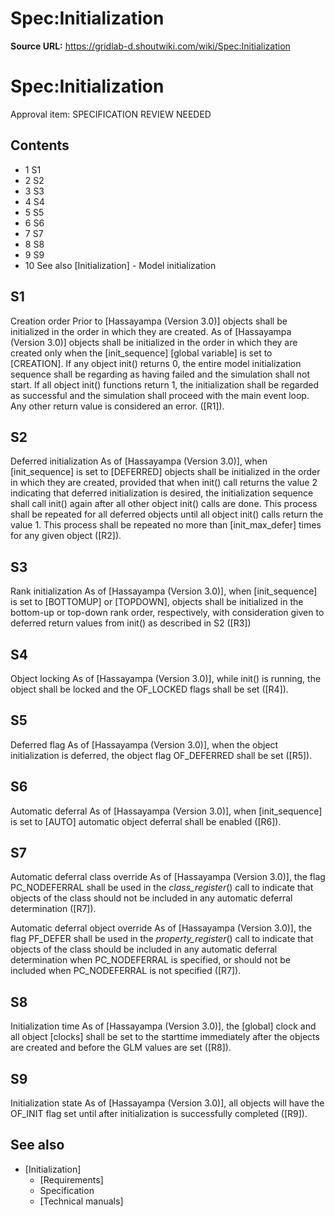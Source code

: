 # Spec:Initialization

**Source URL:** https://gridlab-d.shoutwiki.com/wiki/Spec:Initialization
# Spec:Initialization

Approval item:  SPECIFICATION REVIEW NEEDED 

## Contents

  * 1 S1
  * 2 S2
  * 3 S3
  * 4 S4
  * 5 S5
  * 6 S6
  * 7 S7
  * 8 S8
  * 9 S9
  * 10 See also
[Initialization] \- Model initialization 

## S1

Creation order
    Prior to [Hassayampa (Version 3.0)] objects shall be initialized in the order in which they are created. As of [Hassayampa (Version 3.0)] objects shall be initialized in the order in which they are created only when the [init_sequence] [global variable] is set to [CREATION]. If any object init() returns 0, the entire model initialization sequence shall be regarding as having failed and the simulation shall not start. If all object init() functions return 1, the initialization shall be regarded as successful and the simulation shall proceed with the main event loop. Any other return value is considered an error. ([R1]).

## S2

Deferred initialization
    As of [Hassayampa (Version 3.0)], when [init_sequence] is set to [DEFERRED] objects shall be initialized in the order in which they are created, provided that when init() call returns the value 2 indicating that deferred initialization is desired, the initialization sequence shall call init() again after all other object init() calls are done. This process shall be repeated for all deferred objects until all object init() calls return the value 1. This process shall be repeated no more than [init_max_defer] times for any given object ([R2]).

## S3

Rank initialization
    As of [Hassayampa (Version 3.0)], when [init_sequence] is set to [BOTTOMUP] or [TOPDOWN], objects shall be initialized in the bottom-up or top-down rank order, respectively, with consideration given to deferred return values from init() as described in S2 ([R3])

## S4

Object locking
    As of [Hassayampa (Version 3.0)], while init() is running, the object shall be locked and the OF_LOCKED flags shall be set ([R4]).

## S5

Deferred flag
    As of [Hassayampa (Version 3.0)], when the object initialization is deferred, the object flag OF_DEFERRED shall be set ([R5]).

## S6

Automatic deferral
    As of [Hassayampa (Version 3.0)], when [init_sequence] is set to [AUTO] automatic object deferral shall be enabled ([R6]).

## S7

Automatic deferral class override
    As of [Hassayampa (Version 3.0)], the flag PC_NODEFERRAL shall be used in the _class_register_() call to indicate that objects of the class should not be included in any automatic deferral determination ([R7]).

Automatic deferral object override
    As of [Hassayampa (Version 3.0)], the flag PF_DEFER shall be used in the _property_register_() call to indicate that objects of the class should be included in any automatic deferral determination when PC_NODEFERRAL is specified, or should not be included when PC_NODEFERRAL is not specified ([R7]).

## S8

Initialization time
    As of [Hassayampa (Version 3.0)], the [global] clock and all object [clocks] shall be set to the starttime immediately after the objects are created and before the GLM values are set ([R8]).

## S9

Initialization state
    As of [Hassayampa (Version 3.0)], all objects will have the OF_INIT flag set until after initialization is successfully completed ([R9]).

## See also

  * [Initialization]
    * [Requirements]
    * Specification
    * [Technical manuals]
